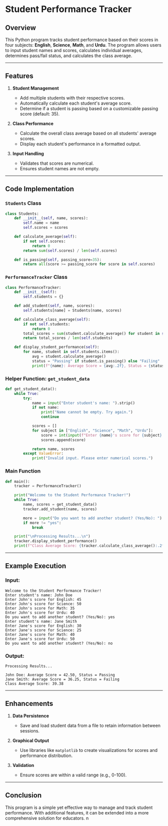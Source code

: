 
# Student Performance Tracker

## Overview

This Python program tracks student performance based on their scores in four subjects: **English**, **Science**, **Math**, and **Urdu**. 
The program allows users to input student names and scores, calculates individual averages, determines pass/fail status, and calculates the class average.

---

## Features

1. **Student Management**
   - Add multiple students with their respective scores.
   - Automatically calculate each student's average score.
   - Determine if a student is passing based on a customizable passing score (default: 35).

2. **Class Performance**
   - Calculate the overall class average based on all students' average scores.
   - Display each student's performance in a formatted output.

3. **Input Handling**
   - Validates that scores are numerical.
   - Ensures student names are not empty.

---

## Code Implementation

### `Students` Class
```python
class Students:
    def __init__(self, name, scores):
        self.name = name
        self.scores = scores

    def calculate_average(self):
        if not self.scores:
            return 0
        return sum(self.scores) / len(self.scores)

    def is_passing(self, passing_score=35):
        return all(score >= passing_score for score in self.scores)
```
### `PerformanceTracker` Class
```python
class PerformanceTracker:
    def __init__(self):
        self.students = {}

    def add_student(self, name, scores):
        self.students[name] = Students(name, scores)

    def calculate_class_average(self):
        if not self.students:
            return 0
        total_scores = sum(student.calculate_average() for student in self.students.values())
        return total_scores / len(self.students)

    def display_student_performance(self):
        for name, student in self.students.items():
            avg = student.calculate_average()
            status = "Passing" if student.is_passing() else "Failing"
            print(f"{name}: Average Score = {avg:.2f}, Status = {status}")
```
### Helper Function: `get_student_data`
```python
def get_student_data():
    while True:
        try:
            name = input("Enter student's name: ").strip()
            if not name:
                print("Name cannot be empty. Try again.")
                continue

            scores = []
            for subject in ["English", "Science", "Math", "Urdu"]:
                score = int(input(f"Enter {name}'s score for {subject}: "))
                scores.append(score)

            return name, scores
        except ValueError:
            print("Invalid input. Please enter numerical scores.")
```
### Main Function
```python
def main():
    tracker = PerformanceTracker()

    print("Welcome to the Student Performance Tracker!")
    while True:
        name, scores = get_student_data()
        tracker.add_student(name, scores)

        more = input("Do you want to add another student? (Yes/No): ").strip().lower()
        if more != "yes":
            break

    print("\nProcessing Results...\n")
    tracker.display_student_performance()
    print(f"Class Average Score: {tracker.calculate_class_average():.2f}")
```
---

## Example Execution

### Input:
```
Welcome to the Student Performance Tracker!
Enter student's name: John Doe
Enter John's score for English: 45
Enter John's score for Science: 50
Enter John's score for Math: 35
Enter John's score for Urdu: 40
Do you want to add another student? (Yes/No): yes
Enter student's name: Jane Smith
Enter Jane's score for English: 30
Enter Jane's score for Science: 25
Enter Jane's score for Math: 40
Enter Jane's score for Urdu: 50
Do you want to add another student? (Yes/No): no
```

### Output:
```
Processing Results...

John Doe: Average Score = 42.50, Status = Passing
Jane Smith: Average Score = 36.25, Status = Failing
Class Average Score: 39.38
```

---

## Enhancements

1. **Data Persistence**
   - Save and load student data from a file to retain information between sessions.

2. **Graphical Output**
   - Use libraries like `matplotlib` to create visualizations for scores and performance distribution.

3. **Validation**
   - Ensure scores are within a valid range (e.g., 0-100).

---

## Conclusion

This program is a simple yet effective way to manage and track student performance. With additional features, it can be extended into a more comprehensive solution for educators.
 n